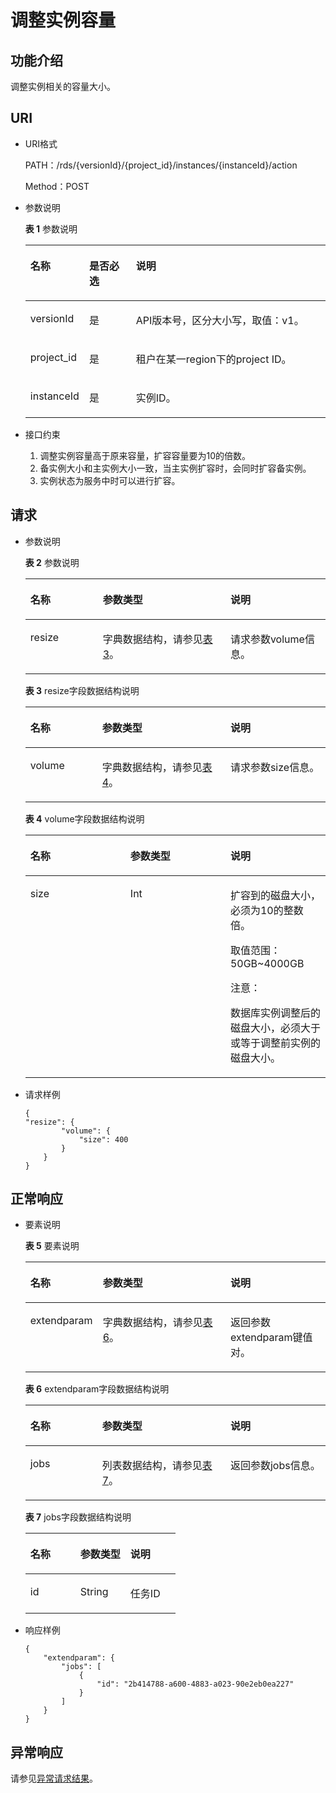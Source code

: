 # 调整实例容量<a name="zh-cn_topic_0034943367"></a>

## 功能介绍<a name="section4850156117316"></a>

调整实例相关的容量大小。

## URI<a name="section28961517113719"></a>

-   URI格式

    PATH：/rds/\{versionId\}/\{project\_id\}/instances/\{instanceId\}/action

    Method：POST

-   参数说明

    **表 1**  参数说明

    <a name="table4657088"></a>
    <table><thead align="left"><tr id="row60083059"><th class="cellrowborder" valign="top" width="19.24%" id="mcps1.2.4.1.1"><p id="p34889605"><a name="p34889605"></a><a name="p34889605"></a>名称</p>
    </th>
    <th class="cellrowborder" valign="top" width="15.659999999999998%" id="mcps1.2.4.1.2"><p id="p7485743"><a name="p7485743"></a><a name="p7485743"></a>是否必选</p>
    </th>
    <th class="cellrowborder" valign="top" width="65.10000000000001%" id="mcps1.2.4.1.3"><p id="p2365466"><a name="p2365466"></a><a name="p2365466"></a>说明</p>
    </th>
    </tr>
    </thead>
    <tbody><tr id="row5016156615186"><td class="cellrowborder" valign="top" width="19.24%" headers="mcps1.2.4.1.1 "><p id="p18868269151841"><a name="p18868269151841"></a><a name="p18868269151841"></a>versionId</p>
    </td>
    <td class="cellrowborder" valign="top" width="15.659999999999998%" headers="mcps1.2.4.1.2 "><p id="p51934802151841"><a name="p51934802151841"></a><a name="p51934802151841"></a>是</p>
    </td>
    <td class="cellrowborder" valign="top" width="65.10000000000001%" headers="mcps1.2.4.1.3 "><p id="p45969448151841"><a name="p45969448151841"></a><a name="p45969448151841"></a>API版本号，区分大小写，取值：v1。</p>
    </td>
    </tr>
    <tr id="row57385070"><td class="cellrowborder" valign="top" width="19.24%" headers="mcps1.2.4.1.1 "><p id="p17679057"><a name="p17679057"></a><a name="p17679057"></a>project_id</p>
    </td>
    <td class="cellrowborder" valign="top" width="15.659999999999998%" headers="mcps1.2.4.1.2 "><p id="p22717550"><a name="p22717550"></a><a name="p22717550"></a>是</p>
    </td>
    <td class="cellrowborder" valign="top" width="65.10000000000001%" headers="mcps1.2.4.1.3 "><p id="p28714935163555"><a name="p28714935163555"></a><a name="p28714935163555"></a>租户在某一region下的project ID。</p>
    </td>
    </tr>
    <tr id="row2864326155157"><td class="cellrowborder" valign="top" width="19.24%" headers="mcps1.2.4.1.1 "><p id="p41557789155220"><a name="p41557789155220"></a><a name="p41557789155220"></a>instanceId</p>
    </td>
    <td class="cellrowborder" valign="top" width="15.659999999999998%" headers="mcps1.2.4.1.2 "><p id="p10737742155220"><a name="p10737742155220"></a><a name="p10737742155220"></a>是</p>
    </td>
    <td class="cellrowborder" valign="top" width="65.10000000000001%" headers="mcps1.2.4.1.3 "><p id="p64450739155220"><a name="p64450739155220"></a><a name="p64450739155220"></a>实例ID。</p>
    </td>
    </tr>
    </tbody>
    </table>

-   接口约束
    1.  调整实例容量高于原来容量，扩容容量要为10的倍数。
    2.  备实例大小和主实例大小一致，当主实例扩容时，会同时扩容备实例。
    3.  实例状态为服务中时可以进行扩容。


## 请求<a name="section3074340117316"></a>

-   参数说明

    **表 2**  参数说明

    <a name="table3678226816954"></a>
    <table><thead align="left"><tr id="row1340482316954"><th class="cellrowborder" valign="top" width="24.122412241224122%" id="mcps1.2.4.1.1"><p id="p1204887716954"><a name="p1204887716954"></a><a name="p1204887716954"></a>名称</p>
    </th>
    <th class="cellrowborder" valign="top" width="42.544254425442546%" id="mcps1.2.4.1.2"><p id="p3643495116954"><a name="p3643495116954"></a><a name="p3643495116954"></a>参数类型</p>
    </th>
    <th class="cellrowborder" valign="top" width="33.33333333333333%" id="mcps1.2.4.1.3"><p id="p6554990116954"><a name="p6554990116954"></a><a name="p6554990116954"></a>说明</p>
    </th>
    </tr>
    </thead>
    <tbody><tr id="row794180116954"><td class="cellrowborder" valign="top" width="24.122412241224122%" headers="mcps1.2.4.1.1 "><p id="p3930611216954"><a name="p3930611216954"></a><a name="p3930611216954"></a>resize</p>
    </td>
    <td class="cellrowborder" valign="top" width="42.544254425442546%" headers="mcps1.2.4.1.2 "><p id="p2967852416954"><a name="p2967852416954"></a><a name="p2967852416954"></a>字典数据结构，请参见<a href="#table634280816954">表3</a>。</p>
    </td>
    <td class="cellrowborder" valign="top" width="33.33333333333333%" headers="mcps1.2.4.1.3 "><p id="p3798745816954"><a name="p3798745816954"></a><a name="p3798745816954"></a>请求参数volume信息。</p>
    </td>
    </tr>
    </tbody>
    </table>

    **表 3**  resize字段数据结构说明

    <a name="table634280816954"></a>
    <table><thead align="left"><tr id="row2197661216954"><th class="cellrowborder" valign="top" width="23.932393239323936%" id="mcps1.2.4.1.1"><p id="p3527513616954"><a name="p3527513616954"></a><a name="p3527513616954"></a>名称</p>
    </th>
    <th class="cellrowborder" valign="top" width="42.734273427342735%" id="mcps1.2.4.1.2"><p id="p3871372816954"><a name="p3871372816954"></a><a name="p3871372816954"></a>参数类型</p>
    </th>
    <th class="cellrowborder" valign="top" width="33.33333333333333%" id="mcps1.2.4.1.3"><p id="p4880423616954"><a name="p4880423616954"></a><a name="p4880423616954"></a>说明</p>
    </th>
    </tr>
    </thead>
    <tbody><tr id="row6082906916954"><td class="cellrowborder" valign="top" width="23.932393239323936%" headers="mcps1.2.4.1.1 "><p id="p2820759516954"><a name="p2820759516954"></a><a name="p2820759516954"></a>volume</p>
    </td>
    <td class="cellrowborder" valign="top" width="42.734273427342735%" headers="mcps1.2.4.1.2 "><p id="p311386916954"><a name="p311386916954"></a><a name="p311386916954"></a>字典数据结构，请参见<a href="#table5971833216954">表4</a>。</p>
    </td>
    <td class="cellrowborder" valign="top" width="33.33333333333333%" headers="mcps1.2.4.1.3 "><p id="p2900499116954"><a name="p2900499116954"></a><a name="p2900499116954"></a>请求参数size信息。</p>
    </td>
    </tr>
    </tbody>
    </table>

    **表 4**  volume字段数据结构说明

    <a name="table5971833216954"></a>
    <table><thead align="left"><tr id="row3797548116954"><th class="cellrowborder" valign="top" width="33.33333333333333%" id="mcps1.2.4.1.1"><p id="p5611509816954"><a name="p5611509816954"></a><a name="p5611509816954"></a>名称</p>
    </th>
    <th class="cellrowborder" valign="top" width="33.33333333333333%" id="mcps1.2.4.1.2"><p id="p4902912116954"><a name="p4902912116954"></a><a name="p4902912116954"></a>参数类型</p>
    </th>
    <th class="cellrowborder" valign="top" width="33.33333333333333%" id="mcps1.2.4.1.3"><p id="p1193582716954"><a name="p1193582716954"></a><a name="p1193582716954"></a>说明</p>
    </th>
    </tr>
    </thead>
    <tbody><tr id="row2727794616954"><td class="cellrowborder" valign="top" width="33.33333333333333%" headers="mcps1.2.4.1.1 "><p id="p23854016161336"><a name="p23854016161336"></a><a name="p23854016161336"></a>size</p>
    </td>
    <td class="cellrowborder" valign="top" width="33.33333333333333%" headers="mcps1.2.4.1.2 "><p id="p5837783016954"><a name="p5837783016954"></a><a name="p5837783016954"></a>Int</p>
    </td>
    <td class="cellrowborder" valign="top" width="33.33333333333333%" headers="mcps1.2.4.1.3 "><p id="p50035813161416"><a name="p50035813161416"></a><a name="p50035813161416"></a>扩容到的磁盘大小，必须为10的整数倍。</p>
    <p id="p168012412563"><a name="p168012412563"></a><a name="p168012412563"></a>取值范围：50GB~4000GB</p>
    <div class="notice" id="note18772920133413"><a name="note18772920133413"></a><a name="note18772920133413"></a><span class="noticetitle"> 注意： </span><div class="noticebody"><p id="p3772920183420"><a name="p3772920183420"></a><a name="p3772920183420"></a>数据库实例调整后的磁盘大小，必须大于或等于调整前实例的磁盘大小。</p>
    </div></div>
    </td>
    </tr>
    </tbody>
    </table>


-   请求样例

    ```
    {    
    "resize": {
            "volume": {
                "size": 400 
            }
        }
    }
    ```


## 正常响应<a name="section28521534113742"></a>

-   要素说明

    **表 5**  要素说明

    <a name="table11854613"></a>
    <table><thead align="left"><tr id="row48728718"><th class="cellrowborder" valign="top" width="24.122412241224122%" id="mcps1.2.4.1.1"><p id="p54712068"><a name="p54712068"></a><a name="p54712068"></a>名称</p>
    </th>
    <th class="cellrowborder" valign="top" width="42.544254425442546%" id="mcps1.2.4.1.2"><p id="p2492560"><a name="p2492560"></a><a name="p2492560"></a>参数类型</p>
    </th>
    <th class="cellrowborder" valign="top" width="33.33333333333333%" id="mcps1.2.4.1.3"><p id="p570775"><a name="p570775"></a><a name="p570775"></a>说明</p>
    </th>
    </tr>
    </thead>
    <tbody><tr id="row46232835"><td class="cellrowborder" valign="top" width="24.122412241224122%" headers="mcps1.2.4.1.1 "><p id="p53872188"><a name="p53872188"></a><a name="p53872188"></a>extendparam</p>
    </td>
    <td class="cellrowborder" valign="top" width="42.544254425442546%" headers="mcps1.2.4.1.2 "><p id="p1571113"><a name="p1571113"></a><a name="p1571113"></a>字典数据结构，请参见<a href="#table52869820">表6</a>。</p>
    </td>
    <td class="cellrowborder" valign="top" width="33.33333333333333%" headers="mcps1.2.4.1.3 "><p id="p4491214"><a name="p4491214"></a><a name="p4491214"></a>返回参数extendparam键值对。</p>
    </td>
    </tr>
    </tbody>
    </table>

    **表 6**  extendparam字段数据结构说明

    <a name="table52869820"></a>
    <table><thead align="left"><tr id="row50931783"><th class="cellrowborder" valign="top" width="23.932393239323936%" id="mcps1.2.4.1.1"><p id="p31833731"><a name="p31833731"></a><a name="p31833731"></a>名称</p>
    </th>
    <th class="cellrowborder" valign="top" width="42.734273427342735%" id="mcps1.2.4.1.2"><p id="p28395444"><a name="p28395444"></a><a name="p28395444"></a>参数类型</p>
    </th>
    <th class="cellrowborder" valign="top" width="33.33333333333333%" id="mcps1.2.4.1.3"><p id="p18329666"><a name="p18329666"></a><a name="p18329666"></a>说明</p>
    </th>
    </tr>
    </thead>
    <tbody><tr id="row8307988"><td class="cellrowborder" valign="top" width="23.932393239323936%" headers="mcps1.2.4.1.1 "><p id="p1858451"><a name="p1858451"></a><a name="p1858451"></a>jobs</p>
    </td>
    <td class="cellrowborder" valign="top" width="42.734273427342735%" headers="mcps1.2.4.1.2 "><p id="p16316838"><a name="p16316838"></a><a name="p16316838"></a>列表数据结构，请参见<a href="#table32267243">表7</a>。</p>
    </td>
    <td class="cellrowborder" valign="top" width="33.33333333333333%" headers="mcps1.2.4.1.3 "><p id="p16706408"><a name="p16706408"></a><a name="p16706408"></a>返回参数jobs信息。</p>
    </td>
    </tr>
    </tbody>
    </table>

    **表 7**  jobs字段数据结构说明

    <a name="table32267243"></a>
    <table><thead align="left"><tr id="row9230088"><th class="cellrowborder" valign="top" width="33.33333333333333%" id="mcps1.2.4.1.1"><p id="p9439626"><a name="p9439626"></a><a name="p9439626"></a>名称</p>
    </th>
    <th class="cellrowborder" valign="top" width="33.33333333333333%" id="mcps1.2.4.1.2"><p id="p26412257"><a name="p26412257"></a><a name="p26412257"></a>参数类型</p>
    </th>
    <th class="cellrowborder" valign="top" width="33.33333333333333%" id="mcps1.2.4.1.3"><p id="p59018101"><a name="p59018101"></a><a name="p59018101"></a>说明</p>
    </th>
    </tr>
    </thead>
    <tbody><tr id="row15736877"><td class="cellrowborder" valign="top" width="33.33333333333333%" headers="mcps1.2.4.1.1 "><p id="p66727538"><a name="p66727538"></a><a name="p66727538"></a>id</p>
    </td>
    <td class="cellrowborder" valign="top" width="33.33333333333333%" headers="mcps1.2.4.1.2 "><p id="p36221483"><a name="p36221483"></a><a name="p36221483"></a>String</p>
    </td>
    <td class="cellrowborder" valign="top" width="33.33333333333333%" headers="mcps1.2.4.1.3 "><p id="p48259009"><a name="p48259009"></a><a name="p48259009"></a>任务ID</p>
    </td>
    </tr>
    </tbody>
    </table>


-   响应样例

    ```
    {
        "extendparam": {
            "jobs": [
                {
                    "id": "2b414788-a600-4883-a023-90e2eb0ea227"
                }
            ]
        }
    }
    ```


## 异常响应<a name="section51597550"></a>

请参见[异常请求结果](zh-cn_topic_0165937647.md)。

